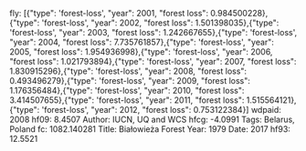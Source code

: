 fly: [{"type": 'forest-loss', "year": 2001, "forest loss": 0.984500228},{"type": 'forest-loss', "year": 2002, "forest loss": 1.501398035},{"type": 'forest-loss', "year": 2003, "forest loss": 1.242667655},{"type": 'forest-loss', "year": 2004, "forest loss": 7.735761857},{"type": 'forest-loss', "year": 2005, "forest loss": 1.954936998},{"type": 'forest-loss', "year": 2006, "forest loss": 1.021793894},{"type": 'forest-loss', "year": 2007, "forest loss": 1.830915296},{"type": 'forest-loss', "year": 2008, "forest loss": 0.493496279},{"type": 'forest-loss', "year": 2009, "forest loss": 1.176356484},{"type": 'forest-loss', "year": 2010, "forest loss": 3.414507655},{"type": 'forest-loss', "year": 2011, "forest loss": 1.515564121},{"type": 'forest-loss', "year": 2012, "forest loss": 0.753122384}]
wdpaid: 2008
hf09: 8.4507
Author: IUCN, UQ and WCS
hfcg: -4.0991
Tags: Belarus, Poland
fc: 1082.140281
Title: Białowieża Forest
Year: 1979
Date: 2017
hf93: 12.5521
